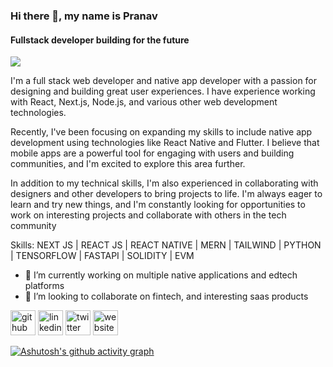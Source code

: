 ### Hi there 👋, my name is Pranav
#### Fullstack developer building for the future
![](https://i.ibb.co/C765Fs0/Pranav-Kumar.png)

I'm a full stack web developer and native app developer with a passion for designing and building great user experiences. I have experience working with React, Next.js, Node.js, and various other web development technologies.

Recently, I've been focusing on expanding my skills to include native app development using technologies like React Native and Flutter. I believe that mobile apps are a powerful tool for engaging with users and building communities, and I'm excited to explore this area further.

In addition to my technical skills, I'm also experienced in collaborating with designers and other developers to bring projects to life. I'm always eager to learn and try new things, and I'm constantly looking for opportunities to work on interesting projects and collaborate with others in the tech community

Skills: NEXT JS | REACT JS | REACT NATIVE | MERN | TAILWIND | PYTHON | TENSORFLOW | FASTAPI | SOLIDITY | EVM

- 🔭 I’m currently working on multiple native applications and edtech platforms
- 👯 I’m looking to collaborate on fintech, and interesting saas products  


[<img src='https://cdn.jsdelivr.net/npm/simple-icons@3.0.1/icons/github.svg' alt='github' height='40'>](https://github.com/codantes)  [<img src='https://cdn.jsdelivr.net/npm/simple-icons@3.0.1/icons/linkedin.svg' alt='linkedin' height='40'>](https://www.linkedin.com/in/devpranavk/)  [<img src='https://cdn.jsdelivr.net/npm/simple-icons@3.0.1/icons/twitter.svg' alt='twitter' height='40'>](https://twitter.com/MildlyCoder)  [<img src='https://cdn.jsdelivr.net/npm/simple-icons@3.0.1/icons/icloud.svg' alt='website' height='40'>](devpranavkumar.netlify.app)  

[![Ashutosh's github activity graph](https://github-readme-activity-graph.cyclic.app/graph?username=mildlycoder&bg_color=211717&color=9e4c98&line=9e4c98&point=403d3d&area=true&hide_border=true)](https://github.com/ashutosh00710/github-readme-activity-graph)

